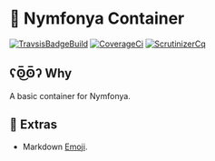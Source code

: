 # :elephant: Nymfonya Container

[![TravsisBadgeBuild](https://api.travis-ci.org/pierre-fromager/nymfonya-container.svg?branch=master)](https://travis-ci.org/pierre-fromager/nymfonya-container)
[![CoverageCi](https://scrutinizer-ci.com/g/pierre-fromager/nymfonya-container/badges/coverage.png?b=master)](https://scrutinizer-ci.com/g/pierre-fromager/nymfonya/)
[![ScrutinizerCq](https://scrutinizer-ci.com/g/pierre-fromager/nymfonya-container/badges/quality-score.png?b=master)](https://scrutinizer-ci.com/g/pierre-fromager/nymfonya/)  

## ʕʘ̅͜ʘ̅ʔ Why

A basic container for Nymfonya.

## :panda_face: Extras

* Markdown [Emoji](https://gist.github.com/rxaviers/7360908).